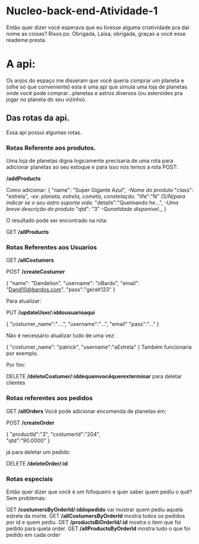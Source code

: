 # Nucleo-back-end-Atividade-1

Então  quer dizer você esperava que eu tivesse alguma criatividade pra dar nome as coisas? Risos
ps: Obrigada, Laisa, obrigada, graças a você esse reademe presta.

# A api:

Os anjos do espaço me disseram que você queria comprar um planeta e (olhe só que conveniente) esta é uma api que simula uma loja de planetas onde você pode comprar...planetas e astros diversos (ou asteroides pra jogar no planeta do seu vizinho).

## Das rotas da api.

Essa api possui algumas rotas.

### Rotas Referente aos produtos.

Uma loja de planetas digna logicamente precisaria de uma rota para adicionar planetas ao seu estoque e para isso nós temos a rota POST:

**/addProducts**

Como adicionar:
{
    "name": "Super Gigante Azul",  *-Nome do produto*
    "class": "estrela",            *-ex: planeta, estrela, cometa, constelação.*
    "life":"N"                     *(S/N)para indicar se o seu astro suporta vida.*
    "details":"Queimando he...",   *-Uma breve descrição do produto*
    "qtd": "3"                     *-Qunatidade disponivel._*
}

O resultado pode ser encontrado na rota:

GET **/allProducts**

### Rotas Referentes aos Usuarios

GET **/allCostumers**

POST **/createCostumer**

{
    "name": "Dandelion",
    "username": "oBardo",
    "email": "Dand10@bardos.com",
    "pass":"geralt123"
}

Para atualizar:

PUT **/updateUser/:iddousuarioaqui**

{
    "costumer_name":"....",
    "username":"...",
    "email"
    "pass":"..."
}

Não é necessário atualizar tudo de uma vez:

{
    "costumer_name": "patrick",
    "username":"aEstrela"
}
Também funcionaria por exemplo.

Por fim:

DELETE **/deleteCoatumer/:iddequemvocêquerexterminar** para deletar clientes

### Rotas referentes aos pedidos

GET **/allOrders**
Você pode adicionar encomenda de planetas em:

POST **/createOrder**
 
{
    "productId":"3",
    "costumerId":"204",  
    "qtd":"90.0000"
}

já para deletar um pedido:

DELETE **/deleteOrder/:id**

### Rotas especiais

Então quer dizer que você é um fofoqueiro e quer saber quem pediu o quê? Sem problemas:

GET **/costumersByOrderId/:iddopedido** vai mostrar quem pediu aquela estrela da morte.
GET **/allCostumersByOrderId** mostra todos os pedidos por id e quem pediu.
GET **/productsBiOrderId/:id** mostra o item que foi pedido para quela order.
GET **/allProductsByOrderId** mostra tudo o que foi pedido em cada order

